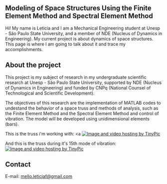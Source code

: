 ## Modeling of Space Structures Using the Finite Element Method and Spectral Element Method

Hi! My name is Leticia and I am a Mechanical Engineering student at Unesp - São Paulo State University, and a member of NDE (Nucleus of Dynamics in Engineering). My current project is about dynamics of space structures. This page is where I am going to talk about it and trace my accomplishments.

## About the project
This project is my subject of research in my undergraduate scientific research at Unesp - São Paulo State University, supported by NDE (Nucleus of Dynamics in Engineering) and funded by CNPq (National Counsel of Technological and Scientific Development).

The objectives of this research are the implementation of MATLAB codes to undestand the behavior of a space truss and methods of analysis, such as the Finite Element Method and the Spectral Element Method and control of vibration. The model will be developed using unidimensional elements (bars).

This is the truss i'm working with:
<a <a href="http://pt-br.tinypic.com?ref=2qxyn9h" target="_blank"><img src="http://i64.tinypic.com/2qxyn9h.png" border="0" alt="Image and video hosting by TinyPic"></a>

And this is the truss during it's 15th mode of vibration:
<a href="http://pt-br.tinypic.com?ref=96w95s" target="_blank"><img src="http://i64.tinypic.com/96w95s.png" border="0" alt="Image and video hosting by TinyPic"></a>


## Contact

E-mail: mello.leticiaf@gmail.com
